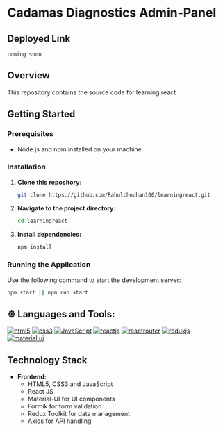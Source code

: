 # Cadamas Diagnostics Admin-Panel

## Deployed Link

```
coming soon
```

## Overview

This repository contains the source code for learning react

## Getting Started

### Prerequisites

- Node.js and npm installed on your machine.

### Installation

1. **Clone this repository:**

   ```bash
   git clone https://github.com/Rahulchouhan100/learningreact.git
   ```

2. **Navigate to the project directory:**

   ```bash
   cd learningreact
   ```

3. **Install dependencies:**

   ```bash
   npm install
   ```

### Running the Application

Use the following command to start the development server:

```bash
npm start || npm run start
```

## ⚙ Languages and Tools:

[![html5](https://img.shields.io/badge/HTML5-E34F26?style=for-the-badge&logo=html5&logoColor=white)](https://www.w3.org/html/)
[![css3](https://img.shields.io/badge/CSS3-1572B6?style=for-the-badge&logo=css3&logoColor=white)](https://www.w3schools.com/css/)
[![JavaScript](https://img.shields.io/badge/JavaScript-323330?style=for-the-badge&logo=javascript&logoColor=F7DF1E)](https://developer.mozilla.org/en-US/docs/Web/JavaScript)
[![reactjs](https://img.shields.io/badge/React-20232A?style=for-the-badge&logo=react&logoColor=61DAFB)](https://reactjs.org/)
[![reactrouter](https://img.shields.io/badge/React_Router-CA4245?style=for-the-badge&logo=react-router&logoColor=white)](https://reactrouter.com/en/main)
[![reduxjs](https://img.shields.io/badge/Redux-593D88?style=for-the-badge&logo=redux&logoColor=white)](https://redux.js.org)
[![material ui](https://img.shields.io/badge/Material%20UI-007FFF?style=for-the-badge&logo=mui&logoColor=white)](https://mui.com/)

## Technology Stack

- **Frontend:**
  - HTML5, CSS3 and JavaScript
  - React JS
  - Material-UI for UI components
  - Formik for form validation
  - Redux Toolkit for data management
  - Axios for API handling
